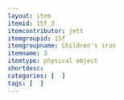 ```yaml
---
layout: item
itemid: 15f_3
itemcontributor: jett
itemgroupid: 15f
itemgroupname: Children's iron
itemname: 3
itemtype: physical object
shortdesc: 
categories: [  ]
tags: [  ]
---
```







